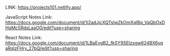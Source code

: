LINK: https://projects101.netlify.app/

JavaScript Notes Link: https://docs.google.com/document/d/1i2adJjcXQTsIwZkOmXqlBq_VaQbOxDHqMc5RdsLaaO0/edit?usp=sharing

React Notes Link: https://docs.google.com/document/d/1LBaEygB2_fkSY9SEIzsgw624BX6yqaRqlzFHry_27bQ/edit?usp=sharing
